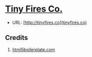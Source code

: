 # [Tiny Fires Co.](http://tinyfires.co)

* URL: [http://tinyfires.co](tinyfires.co)

## Credits

1. [html5boilerplate.com](http://html5boilerplate.com/)
